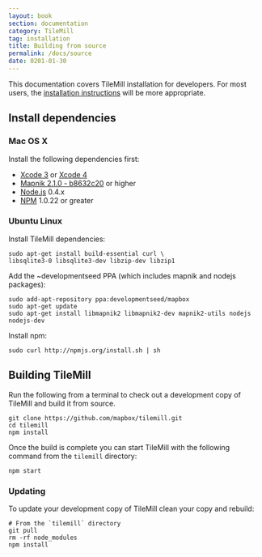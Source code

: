 ```yaml
---
layout: book
section: documentation
category: TileMill
tag: installation
title: Building from source
permalink: /docs/source
date: 0201-01-30
---
```


This documentation covers TileMill installation for developers. For most users, the [installation instructions]({{site.baseurl}}/docs/install) will be more appropriate.

## Install dependencies

### Mac OS X

Install the following dependencies first:

- [Xcode 3](https://connect.apple.com/cgi-bin/WebObjects/MemberSite.woa/wa/getSoftware?bundleID=20792) or [Xcode 4](http://itunes.apple.com/us/app/xcode/id448457090?mt=12)
- [Mapnik 2.1.0 - b8632c20](https://github.com/mapnik/mapnik/commit/b8632c20d4d0a1682171f64d1bda3c7bd6f80894) or higher
- [Node.js][node] 0.4.x
- [NPM][npm] 1.0.22 or greater

### Ubuntu Linux

Install TileMill dependencies:

    sudo apt-get install build-essential curl \
    libsqlite3-0 libsqlite3-dev libzip-dev libzip1

Add the ~developmentseed PPA (which includes mapnik and nodejs packages):

    sudo add-apt-repository ppa:developmentseed/mapbox
    sudo apt-get update
    sudo apt-get install libmapnik2 libmapnik2-dev mapnik2-utils nodejs nodejs-dev

Install npm:

    sudo curl http://npmjs.org/install.sh | sh

## Building TileMill

Run the following from a terminal to check out a development copy of TileMill and build it from source.

    git clone https://github.com/mapbox/tilemill.git
    cd tilemill
    npm install

Once the build is complete you can start TileMill with the following command from the `tilemill` directory:

    npm start

### Updating

To update your development copy of TileMill clean your copy and rebuild:

    # From the `tilemill` directory
    git pull
    rm -rf node_modules
    npm install

[mapnik]:http://www.mapnik.org
[xcode]:http://developer.apple.com/technologies/tools/xcode.html
[issues]:https://github.com/mapbox/tilemill/issues
[support]:http://support.mapbox.com/kb/tilemill/where-can-i-get-help-with-tilemill
[node]:https://github.com/joyent/node/wiki/Installation
[npm]:http://npmjs.org/
